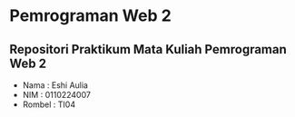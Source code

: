 # Pemrograman Web 2
## Repositori Praktikum Mata Kuliah Pemrograman Web 2
- Nama : Eshi Aulia
- NIM : 0110224007
- Rombel : TI04